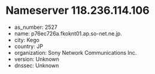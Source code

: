 # Nameserver 118.236.114.106

* as_number: 2527
* name: p76ec726a.fkoknt01.ap.so-net.ne.jp.
* city: Kego
* country: JP
* organization: Sony Network Communications Inc.
* version: Unknown
* dnssec: Unknown
